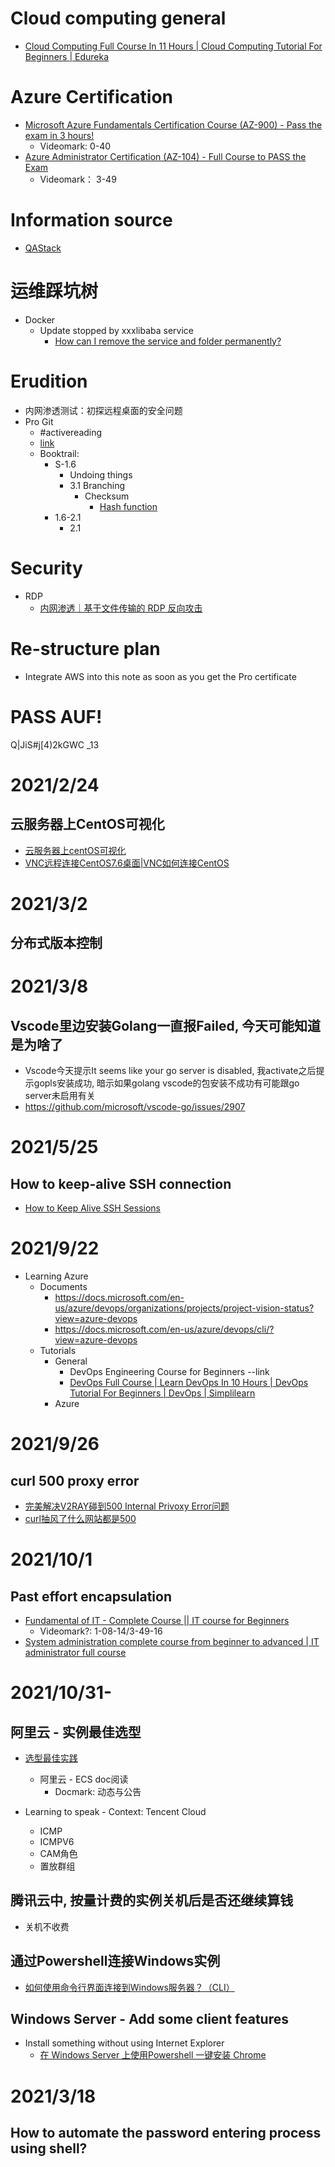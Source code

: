 # Cloud computing general
- [Cloud Computing Full Course In 11 Hours | Cloud Computing Tutorial For Beginners | Edureka](https://www.youtube.com/watch?v=2LaAJq1lB1Q)

# Azure Certification
- [Microsoft Azure Fundamentals Certification Course (AZ-900) - Pass the exam in 3 hours!](https://www.youtube.com/watch?v=NKEFWyqJ5XA)
  - Videomark: 0-40
- [Azure Administrator Certification (AZ-104) - Full Course to PASS the Exam](https://www.youtube.com/watch?v=10PbGbTUSAg)
  - Videomark： 3-49


# Information source
- [QAStack](https://qastack.cn/)

# 运维踩坑树
- Docker
  - Update stopped by xxxlibaba service
    - [How can I remove the service and folder permanently?](https://superuser.com/questions/1370995/how-can-i-remove-the-service-and-folder-permanently)

# Erudition
- 内网渗透测试：初探远程桌面的安全问题
- Pro Git
  - #activereading
  - [link](https://git-scm.com/book/en/v2)
  - Booktrail: 
    - S-1.6
      - Undoing things
      - 3.1 Branching
        - Checksum
          - [Hash function](https://zh.wikipedia.org/wiki/%E6%95%A3%E5%88%97%E5%87%BD%E6%95%B8)
    - 1.6-2.1
      - 2.1
# Security
- RDP
  - [内网渗透｜基于文件传输的 RDP 反向攻击](https://www.wangan.com/p/7fygf7c8abb0b427)

# Re-structure plan
- Integrate AWS into this note as soon as you get the Pro certificate


# PASS AUF!
Q|JiS#j[4)2kGWC _13


# 2021/2/24
## 云服务器上CentOS可视化
- [云服务器上centOS可视化](https://blog.csdn.net/qq_37666178/article/details/88071108)
- [VNC远程连接CentOS7.6桌面|VNC如何连接CentOS](https://zhuanlan.zhihu.com/p/87760397)

# 2021/3/2
## 分布式版本控制

# 2021/3/8
## Vscode里边安装Golang一直报Failed, 今天可能知道是为啥了
- Vscode今天提示It seems like your go server is disabled, 我activate之后提示gopls安装成功, 暗示如果golang vscode的包安装不成功有可能跟go server未启用有关
- https://github.com/microsoft/vscode-go/issues/2907

# 2021/5/25
## How to keep-alive SSH connection
- [How to Keep Alive SSH Sessions](https://patrickmn.com/aside/how-to-keep-alive-ssh-sessions/)

# 2021/9/22
- Learning Azure
  - Documents
    - https://docs.microsoft.com/en-us/azure/devops/organizations/projects/project-vision-status?view=azure-devops
    - https://docs.microsoft.com/en-us/azure/devops/cli/?view=azure-devops
  - Tutorials
    - General
      - DevOps Engineering Course for Beginners --link
      - [DevOps Full Course | Learn DevOps In 10 Hours | DevOps Tutorial For Beginners | DevOps | Simplilearn](https://www.youtube.com/watch?v=5KtRF4NuUWE)
    - Azure

# 2021/9/26
## curl 500 proxy error
- [完美解决V2RAY碰到500 Internal Privoxy Error问题](https://www.obodizhu.com/online/v2ray-fix-500-internal-privoxy-error.html)
- [curl抽风了什么网站都是500](https://juejin.cn/post/6844903901133701134)

# 2021/10/1
## Past effort encapsulation
- [Fundamental of IT - Complete Course || IT course for Beginners](https://www.youtube.com/watch?v=awLnur5Yt9o&t=4094s)
  - Videomark?: 1-08-14/3-49-16
- [System administration complete course from beginner to advanced | IT administrator full course](https://www.youtube.com/watch?v=1DvTwuByjo0&t=7s)

# 2021/10/31-
## 阿里云 - 实例最佳选型
- [选型最佳实践](https://help.aliyun.com/document_detail/58291.html)
  - 阿里云 - ECS doc阅读
    - Docmark: 动态与公告

- Learning to speak - Context: Tencent Cloud
  - ICMP
  - ICMPV6
  - CAM角色
  - 置放群组

## 腾讯云中, 按量计费的实例关机后是否还继续算钱
- 关机不收费

## 通过Powershell连接Windows实例
- [如何使用命令行界面连接到Windows服务器？（CLI）](https://qastack.cn/server/429426/how-can-i-connect-to-a-windows-server-using-a-command-line-interface-cli)


## Windows Server - Add some client features
- Install something without using Internet Explorer
  - [在 Windows Server 上使用Powershell 一键安装 Chrome](https://www.dengnz.com/2019/07/04/%E5%9C%A8-windows-server-%E4%B8%8A%E4%BD%BF%E7%94%A8powershell-%E4%B8%80%E9%94%AE%E5%AE%89%E8%A3%85-chrome/)


# 2021/3/18
## How to automate the password entering process using shell?